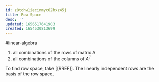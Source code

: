 ```yaml
---
id: z8tohw1iecinmyc62hxz45j
title: Row Space
desc: ''
updated: 1656517641903
created: 1654530813699
---
```

#linear-algebra 

1. all combinations of the rows of matrix A
2. all combinations of the columns of $A^T$ 

To find row space, take [[RREF]]. The linearly independent rows are the basis of the row space.